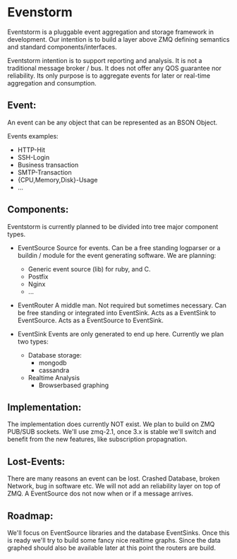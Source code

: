 Evenstorm 
=========

Eventstorm is a pluggable event aggregation and storage framework 
in development. Our intention is to build a layer above ZMQ defining 
semantics and standard components/interfaces.

Eventstorm intention is to support reporting and analysis. It is not 
a traditional message broker / bus. It does not offer any QOS guarantee nor 
reliability. Its only purpose is to aggregate events for later or real-time 
aggregation and consumption.

Event:
------

An event can be any object that can be represented as an BSON Object.

Events examples:

* HTTP-Hit
* SSH-Login
* Business transaction
* SMTP-Transaction
* {CPU,Memory,Disk}-Usage
* ...

Components:
-----------

Eventstorm is currently planned to be divided into tree major component types. 

* EventSource 
  Source for events. Can be a free standing logparser or a buildin / module for
  the event generating software.
  We are planning:
  - Generic event source (lib) for ruby, and C.
  - Postfix
  - Nginx
  - ...

* EventRouter
  A middle man. Not required but sometimes necessary.
  Can be free standing or integrated into EventSink.
  Acts as a EventSink to EventSource.
  Acts as a EventSource to EventSink.

* EventSink
  Events are only generated to end up here. Currently we plan two types:
  - Database storage:
    - mongodb
    - cassandra
  - Realtime Analysis
    - Browserbased graphing

Implementation:
---------------

The implementation does currently NOT exist. We plan to build on ZMQ PUB/SUB 
sockets. We'll use zmq-2.1, once 3.x is stable we'll switch and benefit from 
the new features, like subscription propagnation.

Lost-Events:
------------

There are many reasons an event can be lost. Crashed Database, broken Network, 
bug in software etc.
We will not add an reliability layer on top of ZMQ. A EventSource dos not now 
when or if a message arrives.

Roadmap:
--------

We'll focus on EventSource libraries and the database EventSinks. 
Once this is ready we'll try to build some fancy nice realtime graphs.
Since the data graphed should also be available later at this point the routers 
are build. 
